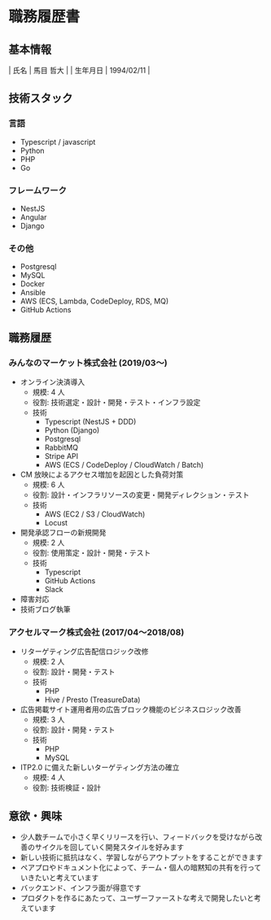 # 職務履歴書


## 基本情報

| 氏名 | 馬目 哲大  |
| 生年月日 | 1994/02/11 |


## 技術スタック


### 言語

-   Typescript / javascript
-   Python
-   PHP
-   Go


### フレームワーク

-   NestJS
-   Angular
-   Django


### その他

-   Postgresql
-   MySQL
-   Docker
-   Ansible
-   AWS (ECS, Lambda, CodeDeploy, RDS, MQ)
-   GitHub Actions


## 職務履歴


### みんなのマーケット株式会社 (2019/03〜)

-   オンライン決済導入  
    -   規模: 4 人
    -   役割: 技術選定・設計・開発・テスト・インフラ設定
    -   技術  
        -   Typescript (NestJS + DDD)
        -   Python (Django)
        -   Postgresql
        -   RabbitMQ
        -   Stripe API
        -   AWS (ECS / CodeDeploy / CloudWatch / Batch)
-   CM 放映によるアクセス増加を起因とした負荷対策  
    -   規模: 6 人
    -   役割: 設計・インフラリソースの変更・開発ディレクション・テスト
    -   技術  
        -   AWS (EC2 / S3 / CloudWatch)
        -   Locust
-   開発承認フローの新規開発  
    -   規模: 2 人
    -   役割: 使用策定・設計・開発・テスト
    -   技術  
        -   Typescript
        -   GitHub Actions
        -   Slack
-   障害対応
-   技術ブログ執筆


### アクセルマーク株式会社 (2017/04〜2018/08)

-   リターゲティング広告配信ロジック改修  
    -   規模: 2 人
    -   役割: 設計・開発・テスト
    -   技術  
        -   PHP
        -   Hive / Presto (TreasureData)
-   広告掲載サイト運用者用の広告ブロック機能のビジネスロジック改善  
    -   規模: 3 人
    -   役割: 設計・開発・テスト
    -   技術  
        -   PHP
        -   MySQL
-   ITP2.0 に備えた新しいターゲティング方法の確立  
    -   規模: 4 人
    -   役割: 技術検証・設計


## 意欲・興味

-   少人数チームで小さく早くリリースを行い、フィードバックを受けながら改善のサイクルを回していく開発スタイルを好みます
-   新しい技術に抵抗はなく、学習しながらアウトプットをすることができます
-   ペアプロやドキュメント化によって、チーム・個人の暗黙知の共有を行っていきたいと考えています
-   バックエンド、インフラ面が得意です
-   プロダクトを作るにあたって、ユーザーファーストな考えで開発したいと考えています
